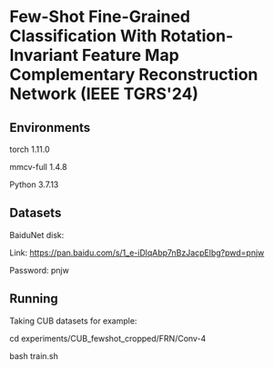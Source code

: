 # Few-Shot Fine-Grained Classification With Rotation-Invariant Feature Map Complementary Reconstruction Network (IEEE TGRS'24)

## Environments
torch 1.11.0

mmcv-full 1.4.8

Python 3.7.13



## Datasets
BaiduNet disk: 

Link: https://pan.baidu.com/s/1_e-iDlqAbp7nBzJacpElbg?pwd=pnjw 

Password: pnjw 



## Running
Taking CUB datasets for example:

cd experiments/CUB_fewshot_cropped/FRN/Conv-4

bash train.sh


